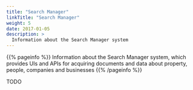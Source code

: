 ```yaml
---
title: "Search Manager"
linkTitle: "Search Manager"
weight: 5
date: 2017-01-05
description: >
  Information about the Search Manager system
---
```


{{% pageinfo %}}
Information about the Search Manager system, which provides UIs and APIs for acquiring documents and data about property, people, companies and businesses
{{% /pageinfo %}}

TODO

